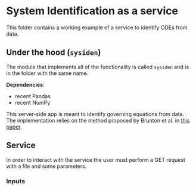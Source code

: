 # System Identification as a service

This folder contains a working example of a service to identify ODEs from data.



## Under the hood (`sysiden`)

The module that implements all of the functionality is called `sysiden` and is in the folder with the same name.

__Dependencies__:

- recent Pandas
- recent NumPy


This server-side app is meant to identify governing equations from data. The implementation relies on the method proposed by Brunton et al. in [this paper](https://www.pnas.org/content/113/15/3932). 


## Service

In order to interact with the service the user must perform a GET request with a file and some parameters.

### Inputs 